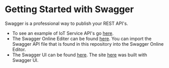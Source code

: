 **Getting Started with Swagger**
==================
Swagger is a professional way to publish your REST API's.

 - To see an example of IoT Service API's go [here](https://markreha.github.io/cloudworkshop/sdk/docs/swagger/site/index.html).
 - The Swagger Online Editer can be found [here](http://editor.swagger.io). You can import the Swagger API file that is found in this repository into the Swagger Online Editor.
 - The Swagger UI can be found [here](https://swagger.io/swagger-ui/). The site [here](https://markreha.github.io/cloudworkshop/sdk/docs/swagger/site/index.html) was built with Swagger UI.
